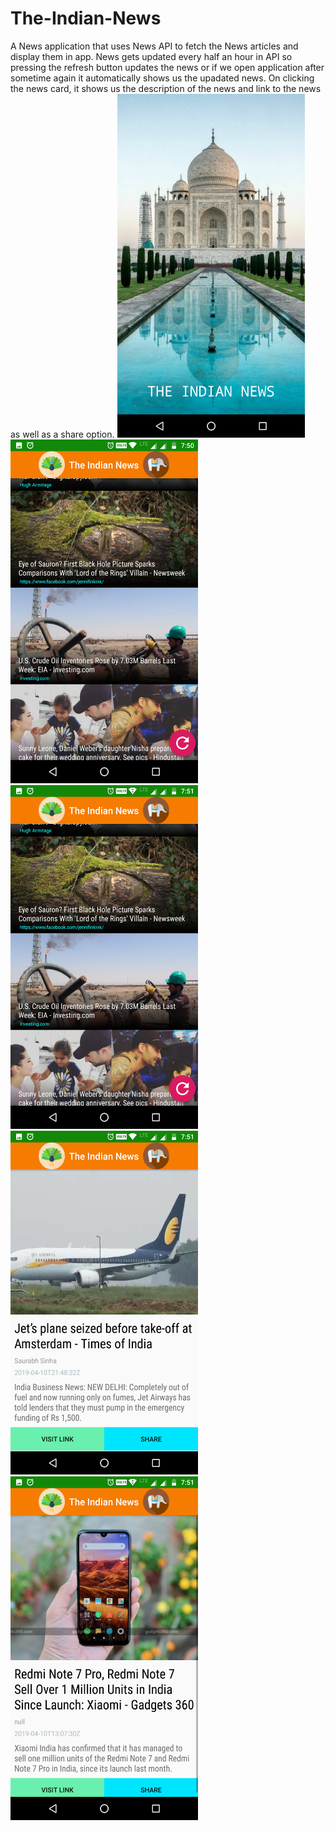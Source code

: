 # The-Indian-News
A News application that uses News API to fetch the News articles and display them in app. News gets updated every half an hour in API so pressing the refresh button updates the news or if we open application after sometime again it automatically shows us the upadated news.
On clicking the news card, it shows us the description of the news and link to the news as well as a share option.
<img src="images/Screenshot_1.png" width ="300" height ="550">
<img src="images/Screenshot_2.png" width ="300" height ="550">
<img src="images/Screenshot_3.png" width ="300" height ="550">
<img src="images/Screenshot_4.png" width ="300" height ="550">
<img src="images/Screenshot_5.png" width ="300" height ="550">
